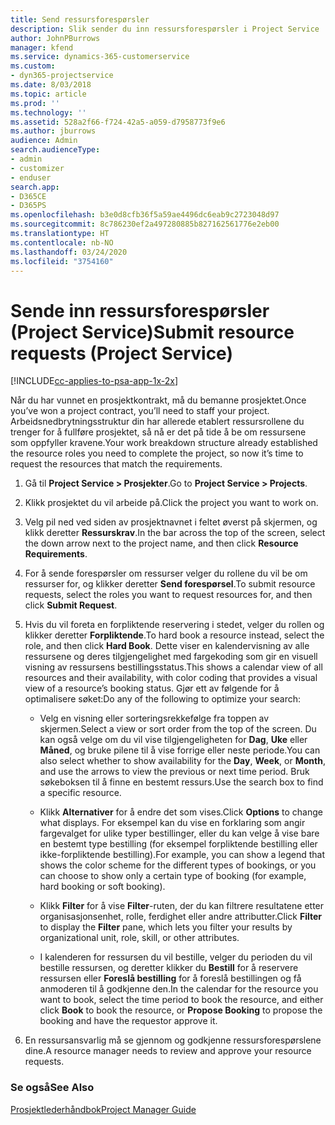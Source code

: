 ```yaml
---
title: Send ressursforespørsler
description: Slik sender du inn ressursforespørsler i Project Service
author: JohnPBurrows
manager: kfend
ms.service: dynamics-365-customerservice
ms.custom:
- dyn365-projectservice
ms.date: 8/03/2018
ms.topic: article
ms.prod: ''
ms.technology: ''
ms.assetid: 528a2f66-f724-42a5-a059-d7958773f9e6
ms.author: jburrows
audience: Admin
search.audienceType:
- admin
- customizer
- enduser
search.app:
- D365CE
- D365PS
ms.openlocfilehash: b3e0d8cfb36f5a59ae4496dc6eab9c2723048d97
ms.sourcegitcommit: 8c786230ef2a497280885b827162561776e2eb00
ms.translationtype: HT
ms.contentlocale: nb-NO
ms.lasthandoff: 03/24/2020
ms.locfileid: "3754160"
---
```

# <a name="submit-resource-requests-project-service"></a><span data-ttu-id="abd9b-103">Sende inn ressursforespørsler (Project Service)</span><span class="sxs-lookup"><span data-stu-id="abd9b-103">Submit resource requests (Project Service)</span></span>

[!INCLUDE[cc-applies-to-psa-app-1x-2x](../includes/cc-applies-to-psa-app-1x-2x.md)]

<span data-ttu-id="abd9b-104">Når du har vunnet en prosjektkontrakt, må du bemanne prosjektet.</span><span class="sxs-lookup"><span data-stu-id="abd9b-104">Once you’ve won a project contract, you’ll need to staff your project.</span></span> <span data-ttu-id="abd9b-105">Arbeidsnedbrytningsstruktur din har allerede etablert ressursrollene du trenger for å fullføre prosjektet, så nå er det på tide å be om ressursene som oppfyller kravene.</span><span class="sxs-lookup"><span data-stu-id="abd9b-105">Your work breakdown structure already established the resource roles you need to complete the project, so now it’s time to request the resources that match the requirements.</span></span>  
  
1.  <span data-ttu-id="abd9b-106">Gå til **Project Service > Prosjekter**.</span><span class="sxs-lookup"><span data-stu-id="abd9b-106">Go to **Project Service > Projects**.</span></span>  
  
2.  <span data-ttu-id="abd9b-107">Klikk prosjektet du vil arbeide på.</span><span class="sxs-lookup"><span data-stu-id="abd9b-107">Click the project you want to work on.</span></span>  
  
3.  <span data-ttu-id="abd9b-108">Velg pil ned ved siden av prosjektnavnet i feltet øverst på skjermen, og klikk deretter **Ressurskrav**.</span><span class="sxs-lookup"><span data-stu-id="abd9b-108">In the bar across the top of the screen, select the down arrow next to the project name, and then click **Resource Requirements**.</span></span>  
  
4.  <span data-ttu-id="abd9b-109">For å sende forespørsler om ressurser velger du rollene du vil be om ressurser for, og klikker deretter **Send forespørsel**.</span><span class="sxs-lookup"><span data-stu-id="abd9b-109">To submit resource requests, select the roles you want to request resources for, and then click **Submit Request**.</span></span>  
  
5.  <span data-ttu-id="abd9b-110">Hvis du vil foreta en forpliktende reservering i stedet, velger du rollen og klikker deretter **Forpliktende**.</span><span class="sxs-lookup"><span data-stu-id="abd9b-110">To hard book a resource instead, select the role, and then click **Hard Book**.</span></span> <span data-ttu-id="abd9b-111">Dette viser en kalendervisning av alle ressursene og deres tilgjengelighet med fargekoding som gir en visuell visning av ressursens bestillingsstatus.</span><span class="sxs-lookup"><span data-stu-id="abd9b-111">This shows a calendar view of all resources and their availability, with color coding that provides a visual view of a resource’s booking status.</span></span> <span data-ttu-id="abd9b-112">Gjør ett av følgende for å optimalisere søket:</span><span class="sxs-lookup"><span data-stu-id="abd9b-112">Do any of the following to optimize your search:</span></span>  
  
    -   <span data-ttu-id="abd9b-113">Velg en visning eller sorteringsrekkefølge fra toppen av skjermen.</span><span class="sxs-lookup"><span data-stu-id="abd9b-113">Select a view or sort order from the top of the screen.</span></span> <span data-ttu-id="abd9b-114">Du kan også velge om du vil vise tilgjengeligheten for **Dag**, **Uke** eller **Måned**, og bruke pilene til å vise forrige eller neste periode.</span><span class="sxs-lookup"><span data-stu-id="abd9b-114">You can also select whether to show availability for the **Day**, **Week**, or **Month**, and use the arrows to view the previous or next time period.</span></span> <span data-ttu-id="abd9b-115">Bruk søkeboksen til å finne en bestemt ressurs.</span><span class="sxs-lookup"><span data-stu-id="abd9b-115">Use the search box to find a specific resource.</span></span>  
  
    -   <span data-ttu-id="abd9b-116">Klikk **Alternativer** for å endre det som vises.</span><span class="sxs-lookup"><span data-stu-id="abd9b-116">Click **Options** to change what displays.</span></span> <span data-ttu-id="abd9b-117">For eksempel kan du vise en forklaring som angir fargevalget for ulike typer bestillinger, eller du kan velge å vise bare en bestemt type bestilling (for eksempel forpliktende bestilling eller ikke-forpliktende bestilling).</span><span class="sxs-lookup"><span data-stu-id="abd9b-117">For example, you can show a legend that shows the color scheme for the different types of bookings, or you can choose to show only a certain type of booking (for example, hard booking or soft booking).</span></span>  
  
    -   <span data-ttu-id="abd9b-118">Klikk **Filter** for å vise **Filter**-ruten, der du kan filtrere resultatene etter organisasjonsenhet, rolle, ferdighet eller andre attributter.</span><span class="sxs-lookup"><span data-stu-id="abd9b-118">Click **Filter** to display the **Filter** pane, which lets you filter your results by organizational unit, role, skill, or other attributes.</span></span>  
  
    -   <span data-ttu-id="abd9b-119">I kalenderen for ressursen du vil bestille, velger du perioden du vil bestille ressursen, og deretter klikker du **Bestill** for å reservere ressursen eller **Foreslå bestilling** for å foreslå bestillingen og få anmoderen til å godkjenne den.</span><span class="sxs-lookup"><span data-stu-id="abd9b-119">In the calendar for the resource you want to book, select the time period to book the resource, and either click **Book** to book the resource, or **Propose Booking** to propose the booking and have the requestor approve it.</span></span>  
  
6.  <span data-ttu-id="abd9b-120">En ressursansvarlig må se gjennom og godkjenne ressursforespørslene dine.</span><span class="sxs-lookup"><span data-stu-id="abd9b-120">A resource manager needs to review and approve your resource requests.</span></span>  
  
### <a name="see-also"></a><span data-ttu-id="abd9b-121">Se også</span><span class="sxs-lookup"><span data-stu-id="abd9b-121">See Also</span></span>  
 [<span data-ttu-id="abd9b-122">Prosjektlederhåndbok</span><span class="sxs-lookup"><span data-stu-id="abd9b-122">Project Manager Guide</span></span>](../project-service/project-manager-guide.md)
